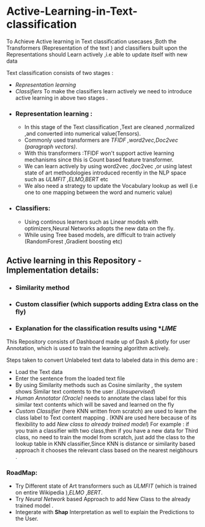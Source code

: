 # Active-Learning-in-Text-classification
To Achieve  Active learning  in Text classification usecases ,Both the Transformers (Representation of the text ) and classifiers built upon the Representations should Learn actively ,i.e able to update itself with new data 

Text classification consists of two stages : 
- *Representation learning*
- *Classifiers*
To make the classifiers learn actively we need to introduce active learning in above two stages .
- ### Representation learning :
  - In this stage of the Text classification ,Text are cleaned ,normalized ,and converted into numerical value(Tensors).
  - Commonly used transformers are *TFIDF ,word2vec,Doc2vec (paragraph vectors)*.
  - With this transformers :TFIDF won't support active learning mechanisms since this is Count based feature transformer.
  - We can learn actively by using word2vec ,doc2vec ,or using latest state of art methodologies  introduced recently in the NLP space        such as *ULMFIT ,ELMO,BERT* etc
  - We also need a strategy to update the Vocabulary lookup as well (i.e one to one mapping between the word and numeric value)
- ### Classifiers:
  - Using continous learners such as Linear models with optimizers,Neural Networks adopts the new data on the fly.
  - While using Tree based models, are difficult to train actively (RandomForest ,Gradient boosting etc)
 
## Active learning in this Repository -Implementation details:
- ### Similarity method
- ### Custom classifier (which supports adding Extra class on the fly)
- ### Explanation for the classification results using **LIME*
This Repository consists of Dashboard made up of Dash & plotly for user Annotation, which is used to train the learning 
algorithm actively.

Steps taken to convert Unlabeled text data to labeled data in this demo are :
- Load the Text data
- Enter the sentence from the loaded text file 
- By using Similarity methods such as Cosine similarity , the system shows Similar text contents to the user .(*Unsupervised*)
- *Human Annotator (Oracle)* needs to annotate the class label for this similar text contents which will be saved and learned on the
  fly
- *Custom Classifier* (here KNN written from scratch) are used to learn the class label to Text content mapping .
  (KNN are used here because of its flexibility to add *New class to already trained model*)
  For example : if you train a classifier with two class,then if you have a new data for Third class, no need to train the 
  model from scratch, just add the class to the lookup table in KNN classifier,Since KNN is distance or similarity based approach it 
  chooses the relevant class based on the nearest neigbhours .
  
### RoadMap:
- Try Different state of Art transformers such as *ULMFIT* (which is trained on entire Wikipedia ),*ELMO* ,*BERT*.
- Try *Neural Network* based Approach to add New Class to the already trained model .
- Integerate with **Shap** Interpretation as well to explain the Predictions to the User.
  
  
  
  
  
  

















